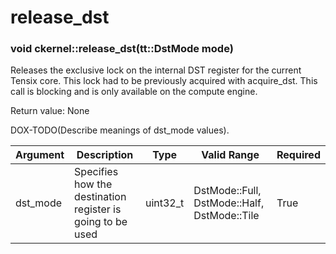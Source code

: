 # release_dst

### void ckernel::release_dst(tt::DstMode mode)

Releases the exclusive lock on the internal DST register for the current Tensix core. This lock had to be previously acquired with acquire_dst. This call is blocking and is only available on the compute engine.

Return value: None

DOX-TODO(Describe meanings of dst_mode values).

| Argument      | Description                                                | Type      | Valid Range                                 | Required       |
|---------------|------------------------------------------------------------|-----------|---------------------------------------------|----------------|
| dst_mode      | Specifies how the destination register is going to be used | uint32_t  | DstMode::Full, DstMode::Half, DstMode::Tile | True           |
